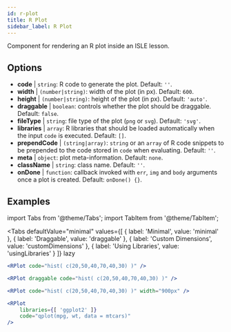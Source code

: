 ```yaml
---
id: r-plot
title: R Plot
sidebar_label: R Plot
---
```


Component for rendering an R plot inside an ISLE lesson.

## Options

* __code__ | `string`: R code to generate the plot. Default: `''`.
* __width__ | `(number|string)`: width of the plot (in px). Default: `600`.
* __height__ | `(number|string)`: height of the plot (in px). Default: `'auto'`.
* __draggable__ | `boolean`: controls whether the plot should be draggable. Default: `false`.
* __fileType__ | `string`: file type of the plot (`png` or `svg`). Default: `'svg'`.
* __libraries__ | `array`: R libraries that should be loaded automatically when the input `code` is executed. Default: `[]`.
* __prependCode__ | `(string|array)`: `string` or an `array` of R code snippets to be prepended to the code stored in `code` when evaluating. Default: `''`.
* __meta__ | `object`: plot meta-information. Default: `none`.
* __className__ | `string`: class name. Default: `''`.
* __onDone__ | `function`: callback invoked with `err`, `img` and `body` arguments once a plot is created. Default: `onDone() {}`.


## Examples

import Tabs from '@theme/Tabs';
import TabItem from '@theme/TabItem';

<Tabs
    defaultValue="minimal"
    values={[
        { label: 'Minimal', value: 'minimal' },
        { label: 'Draggable', value: 'draggable' },
        { label: 'Custom Dimensions', value: 'customDimensions' },
        { label: 'Using Libraries', value: 'usingLibraries' }
    ]}
    lazy
>

<TabItem value="minimal" >

```jsx live
<RPlot code="hist( c(20,50,40,70,40,30) )" />
```

</TabItem>

<TabItem value="draggable" >

```jsx live
<RPlot draggable code="hist( c(20,50,40,70,40,30) )" />
```

</TabItem>

<TabItem value="customDimensions" >

```jsx live
<RPlot code="hist( c(20,50,40,70,40,30) )" width="900px" />
```

</TabItem>

<TabItem value="usingLibraries" >

```jsx live
<RPlot 
    libraries={[ 'ggplot2' ]}
    code="qplot(mpg, wt, data = mtcars)" 
/>
```

</TabItem>

</Tabs>
